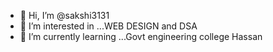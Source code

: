 - 👋 Hi, I’m @sakshi3131
- 👀 I’m interested in ...WEB DESIGN and DSA
- 🌱 I’m currently learning ...Govt engineering college Hassan



